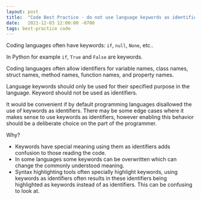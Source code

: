 ```yaml
---
layout: post
title:  "Code Best Practice - do not use language keywords as identifiers"
date:   2021-12-03 12:00:00 -0700
tags: best-practice code
---
```


Coding languages often have keywords:  `if`, `null`, `None`, etc..

In Python for example `if`, `True` and `False` are keywords.

Coding languages often allow identifiers for variable names, class names, struct names, method names, function names, and property names.

Language keywords should only be used for their specified purpose in the language. Keyword should not be used as identifiers.

It would be convenient if by default programming languages disallowed the use of keywords as identifiers. There may be some edge cases where it makes sense to use keywords as identifiers, however enabling this behavior should be a deliberate choice on the part of the programmer.

Why?

- Keywords have special meaning using them as identifiers adds confusion to those reading the code.
- In some languages some keywords can be overwritten which can change the commonly understood meaning.
- Syntax highlighting tools often specially highlight keywords, using keywords as identifiers often results in these identifiers being highlighted as keywords instead of as identifiers. This can be confusing to look at.

